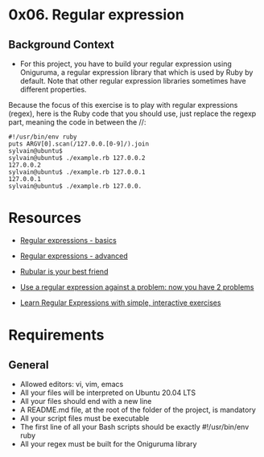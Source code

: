 # 0x06. Regular expression

## Background Context

- For this project, you have to build your regular expression using Oniguruma, a regular expression library that which is used by Ruby by default. Note that other regular expression libraries sometimes have different properties.

Because the focus of this exercise is to play with regular expressions (regex), here is the Ruby code that you should use, just replace the regexp part, meaning the code in between the //:


```sylvain@ubuntu$ cat example.rb
#!/usr/bin/env ruby
puts ARGV[0].scan(/127.0.0.[0-9]/).join
sylvain@ubuntu$
sylvain@ubuntu$ ./example.rb 127.0.0.2
127.0.0.2
sylvain@ubuntu$ ./example.rb 127.0.0.1
127.0.0.1
sylvain@ubuntu$ ./example.rb 127.0.0.
```



# Resources

- [Regular expressions - basics](https://www.slideshare.net/neha_jain/introducing-regular-expressions)

- [Regular expressions - advanced](https://www.slideshare.net/neha_jain/advanced-regular-expressions-80296518)

- [Rubular is your best friend](https://rubular.com/)

- [Use a regular expression against a problem: now you have 2 problems](https://blog.codinghorror.com/regular-expressions-now-you-have-two-problems/)

- [Learn Regular Expressions with simple, interactive exercises](https://regexone.com/)

# Requirements

## General

- Allowed editors: vi, vim, emacs
- All your files will be interpreted on Ubuntu 20.04 LTS
- All your files should end with a new line
- A README.md file, at the root of the folder of the project, is mandatory
- All your script files must be executable
- The first line of all your Bash scripts should be exactly #!/usr/bin/env ruby
- All your regex must be built for the Oniguruma library

